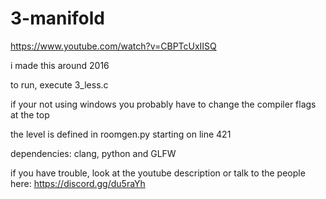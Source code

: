 # 3-manifold

https://www.youtube.com/watch?v=CBPTcUxIISQ

i made this around 2016



to run, execute 3_less.c

if your not using windows you probably have to change the compiler flags at the top

the level is defined in roomgen.py starting on line 421



dependencies: clang, python and GLFW

if you have trouble, look at the youtube description or talk to the people here: https://discord.gg/du5raYh
